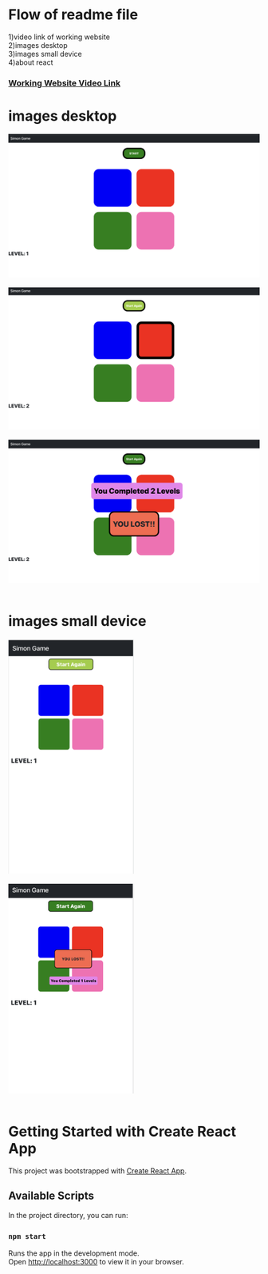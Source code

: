 # Flow of readme file
1)video link of working website</br>
2)images desktop</br>
3)images small device</br>
4)about react

<a href="https://drive.google.com/file/d/1fVQlMwTLbUu3t_-sABR96lCYlN_p4ZZG/view?usp=sharing"><h3>Working Website Video Link</h3></a>

# images desktop

<img src="./images/1.png" /> </br> </br>
<img src="./images/2.png" /></br> </br>
<img src="./images/3.png" /></br> </br>


# images small device

<img src="./images/4.png" width="50%" height="50%"/> </br> </br>
<img src="./images/5.png" width="50%" height="50%"/></br> </br>




# Getting Started with Create React App

This project was bootstrapped with [Create React App](https://github.com/facebook/create-react-app).

## Available Scripts

In the project directory, you can run:

### `npm start`

Runs the app in the development mode.\
Open [http://localhost:3000](http://localhost:3000) to view it in your browser.
